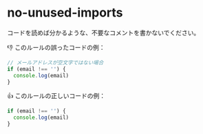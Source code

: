 # no-unused-imports

コードを読めば分かるような、不要なコメントを書かないでください。

:thumbsdown: このルールの誤ったコードの例：

```ts
// メールアドレスが空文字ではない場合
if (email !== '') {
  console.log(email)
}
```

:thumbsup: このルールの正しいコードの例：

```ts
if (email !== '') {
  console.log(email)
}
```
